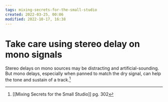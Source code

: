 ```yaml
---
tags: mixing-secrets-for-the-small-studio 
created: 2022-03-25, 00:06
modified: 2022-10-17, 16:38
---
```


# Take care using stereo delay on mono signals
Stereo delays on mono sources may be distracting and artificial-sounding. But mono delays, especially when panned to match the dry signal, can help the tone and sustain of a track.[^1]

[^1]: [[Mixing Secrets for the Small Studio]] pg. 302